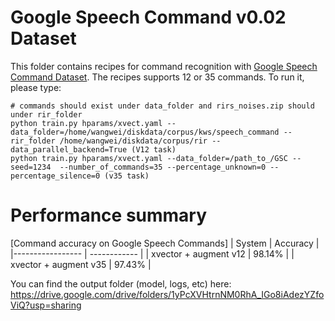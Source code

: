 # Google Speech Command v0.02 Dataset
This folder contains recipes for command recognition with [Google Speech Command Dataset](https://www.tensorflow.org/datasets/catalog/speech_commands).
The recipes supports 12 or 35 commands.  To run it, please type:

```
# commands should exist under data_folder and rirs_noises.zip should under rir_folder
python train.py hparams/xvect.yaml --data_folder=/home/wangwei/diskdata/corpus/kws/speech_command --rir_folder /home/wangwei/diskdata/corpus/rir --data_parallel_backend=True (V12 task)
python train.py hparams/xvect.yaml --data_folder=/path_to_/GSC --seed=1234  --number_of_commands=35 --percentage_unknown=0 --percentage_silence=0 (v35 task)
```

# Performance summary

[Command accuracy on Google Speech Commands]
| System | Accuracy |
|----------------- | ------------ |
| xvector + augment v12 | 98.14% |
| xvector + augment v35 | 97.43% |

You can find the output folder (model, logs, etc) here:
https://drive.google.com/drive/folders/1yPcXVHtrnNM0RhA_IGo8iAdezYZfoViQ?usp=sharing
